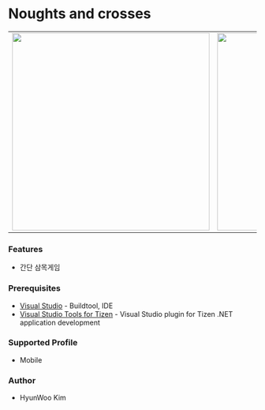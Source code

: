 # Noughts and crosses


<table>
<tr>
<td>
<center><img src='' height=400></center>
</td>
<td>
<center><img src='' height=400></center>
</td>
</tr>
</table>


### Features
* 간단 삼목게임

### Prerequisites
* [Visual Studio](https://www.visualstudio.com/) - Buildtool, IDE
* [Visual Studio Tools for Tizen](https://developer.tizen.org/development/tizen-.net-preview/visual-studio-tools-tizen) - Visual Studio plugin for Tizen .NET application development


### Supported Profile
* Mobile


### Author
* HyunWoo Kim
